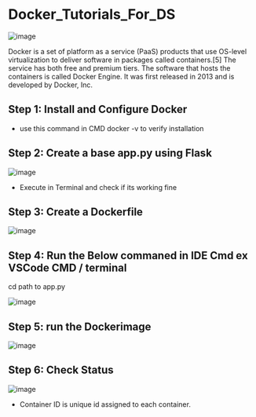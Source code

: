 # Docker_Tutorials_For_DS

![image](https://github.com/user-attachments/assets/a3cf2309-ef39-45fc-a5d7-a116edcceea1)

Docker is a set of platform as a service (PaaS) products that use OS-level virtualization to deliver software in packages called containers.[5] The service has both free and premium tiers. The software that hosts the containers is called Docker Engine. It was first released in 2013 and is developed by Docker, Inc.

## Step 1: Install and Configure Docker 
- use this command in CMD docker -v to verify installation

## Step 2: Create a base app.py using Flask

![image](https://github.com/user-attachments/assets/85aa5c7b-25e3-40b3-87d7-e426fc40f55c)

- Execute in Terminal and check if its working fine
     
## Step 3: Create a Dockerfile
![image](https://github.com/user-attachments/assets/b91499b0-7423-43dd-b7c6-b0cb78504079)

## Step 4: Run the Below commaned in IDE Cmd ex VSCode CMD / terminal
cd path to app.py

![image](https://github.com/user-attachments/assets/123664cf-6335-4e36-b64f-956794f74883)

## Step 5: run the Dockerimage

![image](https://github.com/user-attachments/assets/bdd6c8b6-730a-4dcc-8976-0b52319f3f10)

## Step 6: Check Status
![image](https://github.com/user-attachments/assets/17b80007-4b42-4205-b159-bf6e153a598f)

- Container ID is unique id assigned to each container.






